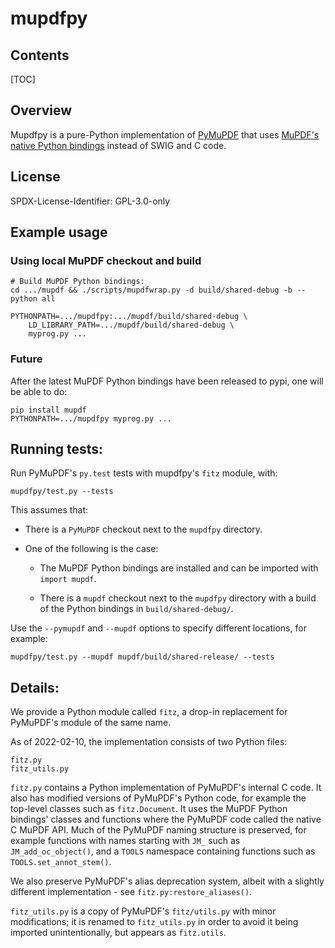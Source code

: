 <!--
markdown_py -v -x markdown.extensions.toc README.md > README.md.html
-->

# mupdfpy

## Contents

[TOC]

## Overview

Mupdfpy is a pure-Python implementation of
[PyMuPDF](https://github.com/pymupdf/PyMuPDF) that uses [MuPDF's native Python
bindings](http://mupdf.com/r/C-and-Python-APIs) instead of SWIG and C code.


## License

SPDX-License-Identifier: GPL-3.0-only


## Example usage

### Using local MuPDF checkout and build

    # Build MuPDF Python bindings:
    cd .../mupdf && ./scripts/mupdfwrap.py -d build/shared-debug -b --python all
    
    PYTHONPATH=.../mupdfpy:.../mupdf/build/shared-debug \
        LD_LIBRARY_PATH=.../mupdf/build/shared-debug \
        myprog.py ...

### Future

After the latest MuPDF Python bindings have been released to pypi, one will be able to do:

    pip install mupdf 
    PYTHONPATH=.../mupdfpy myprog.py ...

## Running tests:

Run PyMuPDF's `py.test` tests with mupdfpy's `fitz` module, with:
    
    mupdfpy/test.py --tests

This assumes that:

* There is a `PyMuPDF` checkout next to the `mupdfpy`
directory.

* One of the following is the case:
    * The MuPDF Python bindings are installed and can be imported with `import mupdf`.

    * There is a `mupdf` checkout next to the `mupdfpy` directory with a build
    of the Python bindings in `build/shared-debug/`.

Use the `--pymupdf` and `--mupdf` options to specify different locations, for example:

    mupdfpy/test.py --mupdf mupdf/build/shared-release/ --tests


## Details:

We provide a Python module called `fitz`, a drop-in replacement for PyMuPDF's
module of the same name.

As of 2022-02-10, the implementation consists of two Python files:

    fitz.py
    fitz_utils.py

`fitz.py` contains a Python implementation of PyMuPDF's internal C code. It
also has modified versions of PyMuPDF's Python code, for example the top-level
classes such as `fitz.Document`. It uses the MuPDF Python bindings' classes
and functions where the PyMuPDF code called the native C MuPDF API. Much of
the PyMuPDF naming structure is preserved, for example functions with names
starting with `JM_` such as `JM_add_oc_object()`, and a `TOOLS` namespace
containing functions such as `TOOLS.set_annot_stem()`.

We also preserve PyMuPDF's alias deprecation system, albeit with a slightly
different implementation - see `fitz.py:restore_aliases()`.

`fitz_utils.py` is a copy of PyMuPDF's `fitz/utils.py` with minor
modifications; it is renamed to `fitz_utils.py` in order to avoid it being
imported unintentionally, but appears as `fitz.utils`.
